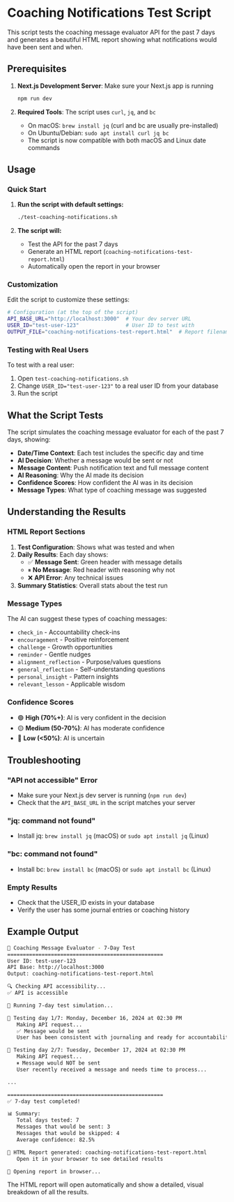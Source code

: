 # Coaching Notifications Test Script

This script tests the coaching message evaluator API for the past 7 days and generates a beautiful HTML report showing what notifications would have been sent and when.

## Prerequisites

1. **Next.js Development Server**: Make sure your Next.js app is running
   ```bash
   npm run dev
   ```

2. **Required Tools**: The script uses `curl`, `jq`, and `bc`
   - On macOS: `brew install jq` (curl and bc are usually pre-installed)
   - On Ubuntu/Debian: `sudo apt install curl jq bc`
   - The script is now compatible with both macOS and Linux date commands

## Usage

### Quick Start

1. **Run the script with default settings:**
   ```bash
   ./test-coaching-notifications.sh
   ```

2. **The script will:**
   - Test the API for the past 7 days
   - Generate an HTML report (`coaching-notifications-test-report.html`)
   - Automatically open the report in your browser

### Customization

Edit the script to customize these settings:

```bash
# Configuration (at the top of the script)
API_BASE_URL="http://localhost:3000"  # Your dev server URL
USER_ID="test-user-123"               # User ID to test with
OUTPUT_FILE="coaching-notifications-test-report.html"  # Report filename
```

### Testing with Real Users

To test with a real user:

1. Open `test-coaching-notifications.sh`
2. Change `USER_ID="test-user-123"` to a real user ID from your database
3. Run the script

## What the Script Tests

The script simulates the coaching message evaluator for each of the past 7 days, showing:

- **Date/Time Context**: Each test includes the specific day and time
- **AI Decision**: Whether a message would be sent or not
- **Message Content**: Push notification text and full message content
- **AI Reasoning**: Why the AI made its decision
- **Confidence Scores**: How confident the AI was in its decision
- **Message Types**: What type of coaching message was suggested

## Understanding the Results

### HTML Report Sections

1. **Test Configuration**: Shows what was tested and when
2. **Daily Results**: Each day shows:
   - ✅ **Message Sent**: Green header with message details
   - ⏸ **No Message**: Red header with reasoning why not
   - ❌ **API Error**: Any technical issues
3. **Summary Statistics**: Overall stats about the test run

### Message Types

The AI can suggest these types of coaching messages:
- `check_in` - Accountability check-ins
- `encouragement` - Positive reinforcement
- `challenge` - Growth opportunities
- `reminder` - Gentle nudges
- `alignment_reflection` - Purpose/values questions
- `general_reflection` - Self-understanding questions
- `personal_insight` - Pattern insights
- `relevant_lesson` - Applicable wisdom

### Confidence Scores

- 🟢 **High (70%+)**: AI is very confident in the decision
- 🟡 **Medium (50-70%)**: AI has moderate confidence
- 🔴 **Low (<50%)**: AI is uncertain

## Troubleshooting

### "API not accessible" Error
- Make sure your Next.js dev server is running (`npm run dev`)
- Check that the `API_BASE_URL` in the script matches your server

### "jq: command not found"
- Install jq: `brew install jq` (macOS) or `sudo apt install jq` (Linux)

### "bc: command not found"  
- Install bc: `brew install bc` (macOS) or `sudo apt install bc` (Linux)

### Empty Results
- Check that the USER_ID exists in your database
- Verify the user has some journal entries or coaching history

## Example Output

```bash
🤖 Coaching Message Evaluator - 7-Day Test
==================================================
User ID: test-user-123
API Base: http://localhost:3000
Output: coaching-notifications-test-report.html

🔍 Checking API accessibility...
✅ API is accessible

🧪 Running 7-day test simulation...

📅 Testing day 1/7: Monday, December 16, 2024 at 02:30 PM
   Making API request...
   ✅ Message would be sent
   User has been consistent with journaling and ready for accountability check-in...

📅 Testing day 2/7: Tuesday, December 17, 2024 at 02:30 PM
   Making API request...
   ⏸ Message would NOT be sent
   User recently received a message and needs time to process...

...

==================================================
✅ 7-day test completed!

📊 Summary:
   Total days tested: 7
   Messages that would be sent: 3
   Messages that would be skipped: 4
   Average confidence: 82.5%

📄 HTML Report generated: coaching-notifications-test-report.html
   Open it in your browser to see detailed results

🚀 Opening report in browser...
```

The HTML report will open automatically and show a detailed, visual breakdown of all the results. 